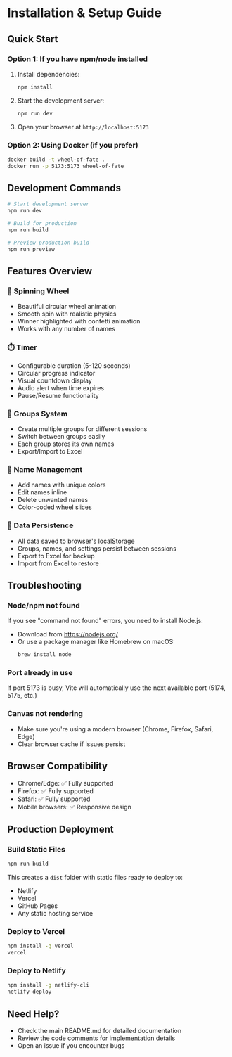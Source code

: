# Installation & Setup Guide

## Quick Start

### Option 1: If you have npm/node installed

1. Install dependencies:
   ```bash
   npm install
   ```

2. Start the development server:
   ```bash
   npm run dev
   ```

3. Open your browser at `http://localhost:5173`

### Option 2: Using Docker (if you prefer)

```bash
docker build -t wheel-of-fate .
docker run -p 5173:5173 wheel-of-fate
```

## Development Commands

```bash
# Start development server
npm run dev

# Build for production
npm run build

# Preview production build
npm run preview
```

## Features Overview

### 🎡 Spinning Wheel
- Beautiful circular wheel animation
- Smooth spin with realistic physics
- Winner highlighted with confetti animation
- Works with any number of names

### ⏱️ Timer
- Configurable duration (5-120 seconds)
- Circular progress indicator
- Visual countdown display
- Audio alert when time expires
- Pause/Resume functionality

### 📁 Groups System
- Create multiple groups for different sessions
- Switch between groups easily
- Each group stores its own names
- Export/Import to Excel

### 📝 Name Management
- Add names with unique colors
- Edit names inline
- Delete unwanted names
- Color-coded wheel slices

### 💾 Data Persistence
- All data saved to browser's localStorage
- Groups, names, and settings persist between sessions
- Export to Excel for backup
- Import from Excel to restore

## Troubleshooting

### Node/npm not found
If you see "command not found" errors, you need to install Node.js:
- Download from https://nodejs.org/
- Or use a package manager like Homebrew on macOS:
  ```bash
  brew install node
  ```

### Port already in use
If port 5173 is busy, Vite will automatically use the next available port (5174, 5175, etc.)

### Canvas not rendering
- Make sure you're using a modern browser (Chrome, Firefox, Safari, Edge)
- Clear browser cache if issues persist

## Browser Compatibility

- Chrome/Edge: ✅ Fully supported
- Firefox: ✅ Fully supported
- Safari: ✅ Fully supported
- Mobile browsers: ✅ Responsive design

## Production Deployment

### Build Static Files
```bash
npm run build
```

This creates a `dist` folder with static files ready to deploy to:
- Netlify
- Vercel
- GitHub Pages
- Any static hosting service

### Deploy to Vercel
```bash
npm install -g vercel
vercel
```

### Deploy to Netlify
```bash
npm install -g netlify-cli
netlify deploy
```

## Need Help?

- Check the main README.md for detailed documentation
- Review the code comments for implementation details
- Open an issue if you encounter bugs

